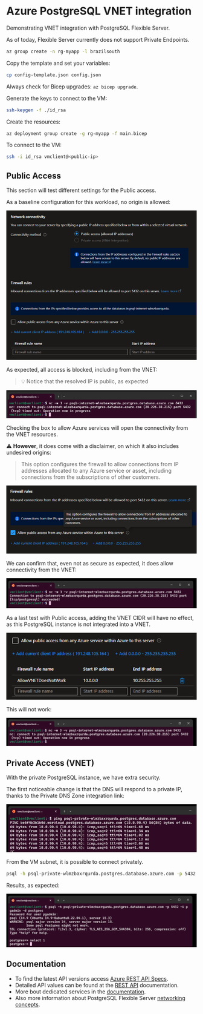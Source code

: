 # Azure PostgreSQL VNET integration

Demonstrating VNET integration with PostgreSQL Flexible Server.

As of today, Flexible Server currently does not support Private Endpoints.

```sh
az group create -n rg-myapp -l brazilsouth
```

Copy the template and set your variables:

```sh
cp config-template.json config.json
```

Always check for Bicep upgrades: `az bicep upgrade`.

Generate the keys to connect to the VM:

```sh
ssh-keygen -f ./id_rsa
```

Create the resources:

```sh
az deployment group create -g rg-myapp -f main.bicep
```

To connect to the VM:

```sh
ssh -i id_rsa vmclient@<public-ip>
```

## Public Access

This section will test different settings for the Public access.

As a baseline configuration for this workload, no origin is allowed:

<img src=".assets/public-001.png" width=700 />

As expected, all access is blocked, including from the VNET:

> 💡 Notice that the resolved IP is public, as expected

<img src=".assets/public-002.png" />

Checking the box to allow Azure services will open the connectivity from the VNET resources.

⚠️ **However**, it does come with a disclaimer, on which it also includes undesired origins:

> This option configures the firewall to allow connections from IP addresses allocated to any Azure service or asset, including connections from the subscriptions of other customers.

<img src=".assets/public-003.png" />

We can confirm that, even not as secure as expected, it does allow connectivity from the VNET:

<img src=".assets/public-004.png" />

As a last test with Public access, adding the VNET CIDR will have no effect, as this PostgreSQL instance is not integrated into a VNET.

<img src=".assets/public-005.png" />

This will not work:

<img src=".assets/public-006.png" />


## Private Access (VNET)

With the private PostgreSQL instance, we have extra security.

The first noticeable change is that the DNS will respond to a private IP, thanks to the Private DNS Zone integration link:

<img src=".assets/private-001.png" />

From the VM subnet, it is possible to connect privately.

```sh
psql -h psql-private-wlmzbaxrqurda.postgres.database.azure.com -p 5432 -U pgadmin -d postgres
```

Results, as expected:

<img src=".assets/private-002.png" />

## Documentation

- To find the latest API versions access [Azure REST API Specs][1].
- Detailed API values can be found at the [REST API][2] documentation.
- More bout dedicated services in the [documentation][3].
- Also more information about PostgreSQL Flexible Server [networking concepts][4].

[1]: https://github.com/Azure/azure-rest-api-specs
[2]: https://learn.microsoft.com/en-us/azure/templates/microsoft.dbforpostgresql/flexibleservers?pivots=deployment-language-bicep
[3]: https://learn.microsoft.com/en-us/azure/virtual-network/virtual-network-for-azure-services
[4]: https://learn.microsoft.com/en-us/azure/postgresql/flexible-server/concepts-networking
